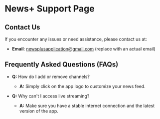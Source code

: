 # News+ Support Page

## Contact Us
If you encounter any issues or need assistance, please contact us at:
- **Email**: newsplusapplication@gmail.com (replace with an actual email)

## Frequently Asked Questions (FAQs)
- **Q:** How do I add or remove channels?
  - **A:** Simply click on the app logo to customize your news feed.

- **Q:** Why can't I access live streaming?
  - **A:** Make sure you have a stable internet connection and the latest version of the app.
